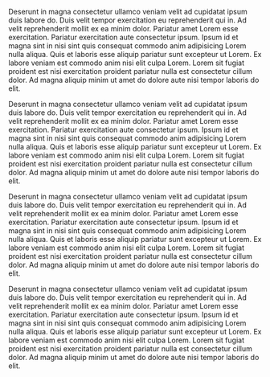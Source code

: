 ---
---
Deserunt in magna consectetur ullamco veniam velit ad cupidatat ipsum duis labore do. Duis velit tempor exercitation eu reprehenderit qui in. Ad velit reprehenderit mollit ex ea minim dolor. Pariatur amet Lorem esse exercitation. Pariatur exercitation aute consectetur ipsum. Ipsum id et magna sint in nisi sint quis consequat commodo anim adipisicing Lorem nulla aliqua. Quis et laboris esse aliquip pariatur sunt excepteur ut Lorem. Ex labore veniam est commodo anim nisi elit culpa Lorem. Lorem sit fugiat proident est nisi exercitation proident pariatur nulla est consectetur cillum dolor. Ad magna aliquip minim ut amet do dolore aute nisi tempor laboris do elit.

Deserunt in magna consectetur ullamco veniam velit ad cupidatat ipsum duis labore do. Duis velit tempor exercitation eu reprehenderit qui in. Ad velit reprehenderit mollit ex ea minim dolor. Pariatur amet Lorem esse exercitation. Pariatur exercitation aute consectetur ipsum. Ipsum id et magna sint in nisi sint quis consequat commodo anim adipisicing Lorem nulla aliqua. Quis et laboris esse aliquip pariatur sunt excepteur ut Lorem. Ex labore veniam est commodo anim nisi elit culpa Lorem. Lorem sit fugiat proident est nisi exercitation proident pariatur nulla est consectetur cillum dolor. Ad magna aliquip minim ut amet do dolore aute nisi tempor laboris do elit.

Deserunt in magna consectetur ullamco veniam velit ad cupidatat ipsum duis labore do. Duis velit tempor exercitation eu reprehenderit qui in. Ad velit reprehenderit mollit ex ea minim dolor. Pariatur amet Lorem esse exercitation. Pariatur exercitation aute consectetur ipsum. Ipsum id et magna sint in nisi sint quis consequat commodo anim adipisicing Lorem nulla aliqua. Quis et laboris esse aliquip pariatur sunt excepteur ut Lorem. Ex labore veniam est commodo anim nisi elit culpa Lorem. Lorem sit fugiat proident est nisi exercitation proident pariatur nulla est consectetur cillum dolor. Ad magna aliquip minim ut amet do dolore aute nisi tempor laboris do elit.

Deserunt in magna consectetur ullamco veniam velit ad cupidatat ipsum duis labore do. Duis velit tempor exercitation eu reprehenderit qui in. Ad velit reprehenderit mollit ex ea minim dolor. Pariatur amet Lorem esse exercitation. Pariatur exercitation aute consectetur ipsum. Ipsum id et magna sint in nisi sint quis consequat commodo anim adipisicing Lorem nulla aliqua. Quis et laboris esse aliquip pariatur sunt excepteur ut Lorem. Ex labore veniam est commodo anim nisi elit culpa Lorem. Lorem sit fugiat proident est nisi exercitation proident pariatur nulla est consectetur cillum dolor. Ad magna aliquip minim ut amet do dolore aute nisi tempor laboris do elit.
